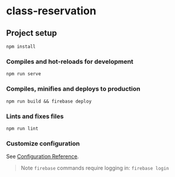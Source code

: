 # class-reservation

## Project setup
```
npm install
```

### Compiles and hot-reloads for development
```
npm run serve
```

### Compiles, minifies and deploys to production
```
npm run build && firebase deploy
```

### Lints and fixes files
```
npm run lint
```

### Customize configuration
See [Configuration Reference](https://cli.vuejs.org/config/).

> Note `firebase` commands require logging in: `firebase login`
